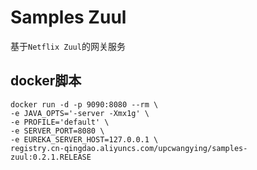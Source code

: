 # Samples Zuul

基于`Netflix Zuul`的网关服务

## docker脚本
```docker
docker run -d -p 9090:8080 --rm \
-e JAVA_OPTS='-server -Xmx1g' \
-e PROFILE='default' \
-e SERVER_PORT=8080 \
-e EUREKA_SERVER_HOST=127.0.0.1 \
registry.cn-qingdao.aliyuncs.com/upcwangying/samples-zuul:0.2.1.RELEASE
```

